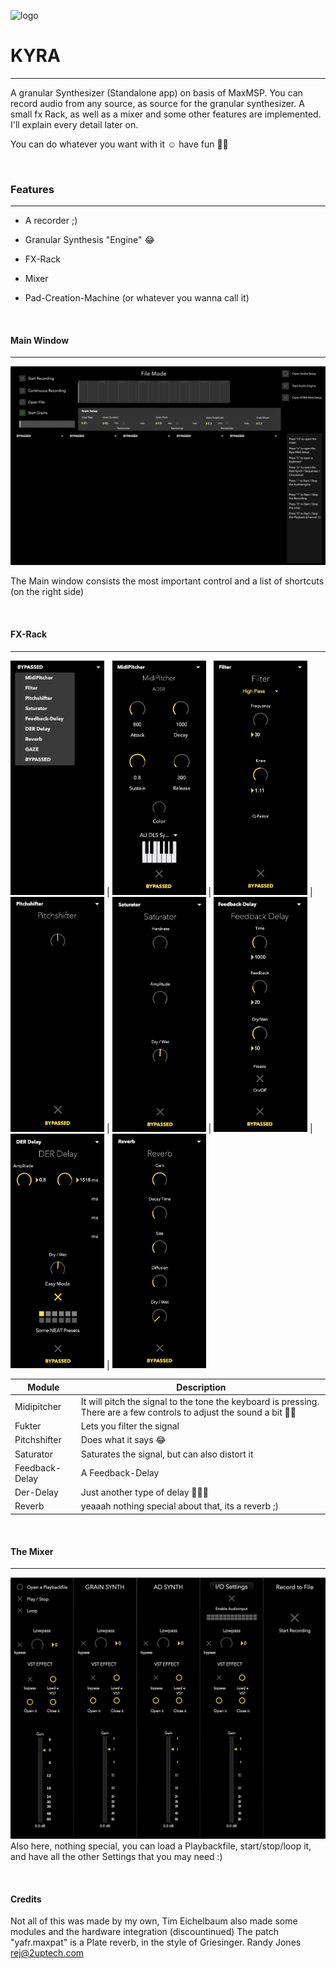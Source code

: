![logo](kyra/media/Kyra%20logo%20design.png)

# KYRA
________
A granular Synthesizer (Standalone app) on basis of MaxMSP. 
You can record audio from any source, as source for the granular synthesizer. A small fx Rack, as well as a mixer and some other features are implemented. I'll explain every detail later on. 

You can do whatever you want with it ☺️ have fun ✌🏻

<br>


### Features
________

- A recorder ;)
- Granular Synthesis "Engine" 😂
- FX-Rack
- Mixer
- Pad-Creation-Machine (or whatever you wanna call it)
  

  <br>

#### Main Window
____

![main Window](images/mainWindow.png)

The Main window consists the most important control and a list of shortcuts (on the right side) 

<br>

#### FX-Rack
_______


<img src="/images/modules/fxRack.png" width="150"> | <img src="/images/modules/MidiPitcher.png" width="150"> | <img src="/images/modules/Filter.png" width="150"> |<img src="/images/modules/Pitchshifter.png" width="150"> | <img src="/images/modules/Saturator.png" width="150"> | <img src="/images/modules/Feedback-Delay.png" width="150"> | <img src="/images/modules/Der_Delay.png" width="150"> | <img src="/images/modules/Reverb.png" width="150">

| Module | Description |
| ----------- | ----------- |
| Midipitcher | It will pitch the signal to the tone the keyboard is pressing. There are a few controls to adjust the sound a bit ✌🏻 |
| Fukter | Lets you filter the signal |
| Pitchshifter | Does what it says 😂 |
| Saturator | Saturates the signal, but can also distort it |
| Feedback-Delay | A Feedback-Delay |
| Der-Delay | Just another type of delay 🤷🏻‍♂️ |
| Reverb | yeaaah nothing special about that, its a reverb ;) |

<br>

#### The Mixer
__________

![mixer](images/Mixer.png)
Also here, nothing special,  you can load a Playbackfile, start/stop/loop it, and have all the other Settings that you may need :)

<br>

#### Credits 

Not all of this was made by my own, Tim Eichelbaum also made some modules and the hardware integration (discountinued)
The patch "yafr.maxpat" is a Plate reverb, in the style of Griesinger. Randy Jones rej@2uptech.com
